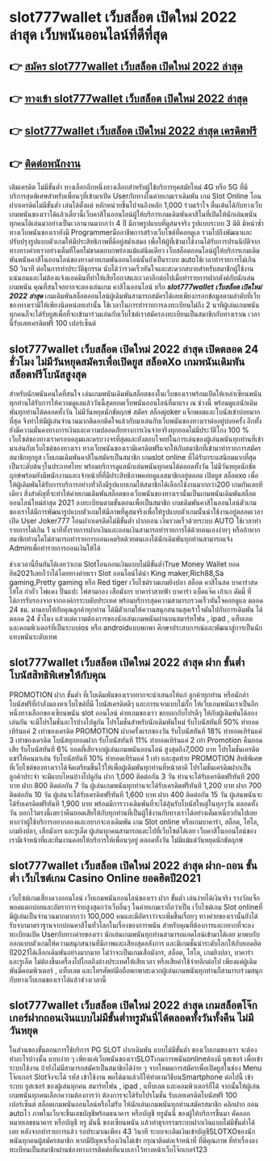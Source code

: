 # slot777wallet เว็บสล็อต เปิดใหม่ 2022 ล่าสุด  เว็บพนันออนไลน์ที่ดีที่สุด

## 👉 [สมัคร slot777wallet เว็บสล็อต เปิดใหม่ 2022 ล่าสุด](https://slot777wallet.com/)
## 👉 [ทางเข้า slot777wallet เว็บสล็อต เปิดใหม่ 2022 ล่าสุด](https://slot777wallet.com/)
## 👉 [slot777wallet เว็บสล็อต เปิดใหม่ 2022 ล่าสุด เครดิตฟรี](https://slot777wallet.com/)
## 👉 [ติดต่อพนักงาน](https://slot777wallet.com/)


เติมเครดิต ไม่มีขั้นต่ำ  ทางเลือกอีกหนึ่งทางเลือกสำหรับผู้ใช้บริการยุคสมัยใหม่ 4G หรือ 5G ที่มีบริการสุดพิเศษสำหรับเพื่อนๆที่เข้ามาเปิด Userกับทางในค่ายเกมเราเดิมพัน เกม Slot Online โอนฝากเครดิตไม่มีขั้นต่ำ เล่นได้ตั้งแต่ หลักหน่วยขึ้นไปจนถึงหลัก 1,000 ร่วมเร้าใจ ตื่นเต้นได้กับทางเว็บเกมพนันของเราได้แล้วเดี๋ยวนี้เว็บคาสิโนออนไลน์ผู้ให้บริการเกมเดิมพันคาสิโนที่เปิดให้นักเล่นพนันทุกคนได้เล่นมาอย่างเป็นเวลานานมากกว่า 4 ปี มีภาพรูปแบบที่ดูสมจจริง รูปแบบระบบ 3 มิติ
มิหนำซ้ำทางเว็บพนันของเรายังมี Programmerมืออาชีพการสร้างเว็บไซต์ที่คอยดูเล  รวมไปถึงพัฒนาและปรับปรุงรูปแบบตัวเกมให้มีประสิทธิภาพที่ดีอยู่สม่ำเสมอ เพื่อให้ผู้ที่เข้ามาใช้งานได้รับการปรนนิบัติจากทางทางค่ายเราอย่างเต็มที่โดยไม่ขาดตกบกพร่องแม้แต่นิดเดียว เว็บสล็อตออนไลน์ผู้ให้บริการเกมเดิมพันพนันคาสิโนออนไลน์ของทางค่ายเกมพันออนไลน์นั้นยังเป็นระบบ autoใช้เวลาทำรายการไม่เกิน 50 วินาที ต่อในการทำประวัติธุกรรม นับได้ว่ารวดเร็วทันใจและสะดวกสบายสำหรับสมาชิกผู้ใช้งานแน่นอนและไม่ต้องแจ้งแอดมินที่ทำให้เสียโอกาสและเวลาอีกต่อไปเมื่อทำรายการฝากตังค์กับนักเล่นเกมพนัน
คุณที่สนใจอยากจะลองเล่นเกม คาสิโนออนไลน์ หรือ ***slot777wallet เว็บสล็อต เปิดใหม่ 2022 ล่าสุด*** เกมเดิมพันสล็อตออนไลน์ผู้เดิมพันสามารถสมัครได้เลยเพียงกรอกข้อมูลตามลำดับที่เว็บของทางเรามีให้เพียงนิดหน่อยเท่านั้น ใช้เวลาในการทำรายการลงทะเบียนไม่ถึง 2 นาทีผู้เล่นเกมพนันทุกคนก็จะได้รับยูสเพื่อที่จะเข้ามาร่วมเล่นกับเว็บไซต์เราสมัครลงทะเบียนเป็นสมาชิกกับทางเราณ เวลานี้รับเลยเครดิตฟรี 100 เปอร์เซ็นต์

## slot777wallet เว็บสล็อต เปิดใหม่ 2022 ล่าสุด เปิดตลอด  24 ชั่วโมง ไม่มีวันหยุดสมัครเพื่อเปิดยูส สล็อตXo เกมพนันเดิมพันสล็อตฟรีโบนัสสูงสุด

สำหรับนักพนันคนใดที่สนใจ เล่นเกมพนันเดิมพันสล็อตของในเว็บของเราพร้อมเปิดให้เหล่าเซียนพนันทุกท่านได้รับการให้ความดูแลแล้ววันนี้สุดยอดเว็บพนันออนไลน์ที่มาแรง ณ ช่วงนี้ พร้อมดูแลนักเดิมพันทุกท่านได้ตลอดทั้งวัน ไม่มีวันหยุดนักขัตฤกษ์ สมัคร สล็อตjoker แจ็กพอตและโบนัสเข้าบ่อยมากที่สุด จึงทำให้มีผู้เล่นจำนวนมากติดอกติดใจแล้วกับมาเล่นกับเว็บพนันของทางเราต่ออยู่บ่อยครั้ง อีกทั้งยังมีความมั่นคงทางการเงินและความปลอดภัยทางการเงินจ่ายจริงทุกยอดไม่มีประวัติโกง 100 % เว็บไซต์ของทางเราครอบคลุมและครบวงจรที่สุดและยังตอบโจทย์ในการเล่นของผู้เล่นพนันทุกท่านที่เข้ามาเล่นกับเว็บไซต์ของทางเรา
ทางเว็บพนันของเรามีเครดิตฟรีแจกให้กับสมาชิกที่เข้ามาทำรายการสมัครสมาชิกทุกยูส เว็บเกมเดิมพันคาสิโนสมัครเป็นสมาชิก เกมslot online ที่ได้รับกระแสนิยมมากที่สุดเป็นระดับต้นๆในประเทศไทย พร้อมบริการดูแลนักเล่นพนันทุกคนได้ตลอดทั้งวัน ไม่มีวันหยุดนักขัตฤกษ์พร้อมยังมีพนักงานและเจ้าหน้าที่ที่มีประสิทธิภาพคอยดูแลสมาชิกอยู่ตลอด เปิดยูส สล็อตxo เพื่อให้ผู้เดิมพันได้รับการบริการอย่างทั่วถึงมีรูปแบบเกมให้สมาชิกได้เลือกใช้งานมากกว่า200 เกมกันเลยทีเดียว
สิ่งสำคัญที่จะทำให้ค่ายเกมเดิมพันสล็อตของเว็บพนันของทางเรานั้นเป็นเกมพนันเดิมพันสล็อตออนไลน์ใหม่ล่าสุด 2021 ลงทะเบียนตามขั้นตอนเพื่อเป็นสมาชิก  เกมเดิมพันคาสิโนออนไลน์ตัวเกมของเราได้มีการพัฒนารูปแบบตัวเกมให้มีภาพที่ดูสมจริงเพื่อให้รูปแบบตัวเกมนั้นน่าใช้งานอยู่ตลอดเวลา เปิด User Joker777 โอนฝากเครดิตไม่มีขั้นต่ำ ฝากถอน เงินรวดเร็วด้วยระบบ AUTO ใช้เวลาทำรายการไม่เกิน 1 นาทีทั้งรายการฝากเงินและถอนเงินสามารถทำรายการได้ด้วยตนเองง่ายๆ หรือถ้าหากสมาชิกท่านใดไม่สามารถทำรายการถอนเคดริตด้วยตนเองได้นักเดิมพันทุกท่านสามารถแจ้ง Adminเพื่อทำรายการถอนเงินให้ได้

ช่วงเวลานี้ยืนยันได้เลยว่าเกม Slotโอนถอนเงินแบบไม่มีขั้นต่ำTrue Money Wallet ยอดฮิต2021เลยก็ว่าได้โดยทางค่ายเรา Slot ออนไลน์ได้นำ  King maker,Rich88,Sa gaming,Pretty gaming  หรือ Red tiger เว็บไซต์รวมเกมยิงปลา สล็อต คาสิโนสด บาคาร่าสด ไฮโล กำถั่ว ไพ่แคง ปั่นแปะ ไพ่สามกอง เสือมังกร บาคาร่าสายฟ้า บาคาร่า แบ็คแจ๊ค เก้าเก ดัมมี่ ที่ได้การรับรองจากจากองค์กรระบดับประเทศ พร้อมบริการสุดความสามารถรวดเร็วทันใจคอยดูแล ตลอด 24 ชม. มามอบให้กับคุณลูกค้าทุกท่าน ได้มีตัวเกมให้ความสนุกสนานสุดเร้าใจมันไปกับการเดิมพัน ได้ ตลอด 24 ชั่วโมง แล้วแต่ความต้องการของนักเล่นเกมพนันผ่านบนสมาร์ทโฟน , ipad , แท็บเลต และคอมพิวเตอร์ที่เป็นระบบios หรือ androidแบบพกพา ศึกษาประสบการณ์และพัฒนาสู่การเป็นนักแทงพนันระดับเทพ

## slot777wallet เว็บสล็อต เปิดใหม่ 2022 ล่าสุด ฝาก ขั้นต่ำ โบนัสสิทธิพิเศษให้กับคุณ

 PROMOTION  ฝาก ขั้นต่ำ ที่เว็บเดิมพันของเราอยากจะนำเสนอให้แก่  ลูกค้าทุกท่าน หรือนักล่าโบนัสฟรีที่กำลังมองหาเว็บไซต์ที่มี โบนัสเครดิตดีๆ และการแจกแบบไม่กั๊ก ให้เว็บเกมพนันเราเป็นอีกหนึ่งทางเลือกของเซียนพนัน slot ออนไลน์ ค่ายเกมของเรา ขอบอกกับโปรดีๆ ให้กับผู้เดิมพันได้ลองเล่นกัน จะมีโปรโมชั่นอะไรบ้างไปดูกัน
โปรโมชั่นสำหรับนักเดิมพันใหม่ รับโบนัสทันที 50% ทำยอดเทิร์นแค่ 2 เท่าของเครดิต
 PROMOTION ฝากครั้งแรกของวัน รับโบนัสทันที 18% ทำยอดเทิร์นแค่ 3 เท่าของเครดิต
โบนัสทุกยอดฝาก รับโบนัสทันที 11% ทำยอดเทิร์นแค่ 2 เท่า
 Promotion คืนยอดเสีย รับโบนัสทันที 6% ยอดที่เสียจากผู้เล่นเกมพนันออนไลน์ สูงสุดถึง7,000 บาท
โปรโมชั่นเครดิตแชร์ให้คนมาเล่น รับโบนัสทันที 10% ทำยอดเทิร์นแค่ 1 เท่า
และสุดท้าย PROMOTION สิทธิพิเศษที่เว็บไซต์ของทางเราได้จัดเตรียมขึ้นไว้ให้เพื่อผู้เดิมพันทุกท่านที่หน้าตาดี โปรโมชั่นเครดิตฝากเป็นลูกค้าประจำ จะมีแบบไหนบ้างไปดูกัน
ฝาก 1,000 ติดต่อกัน 3 วัน ท่านจะได้รับเครดิตฟรีทันที 200 บาท
ฝาก 800 ติดต่อกัน 7 วัน ผู้เล่นเกมพนันทุกท่านจะได้รับเครดิตฟรีทันที 1,200 บาท
ฝาก 700 ติดต่อกัน 10 วัน ผู้เล่นจะได้รับเครดิตฟรีทันที 1,600 บาท
ฝาก 400 ติดต่อกัน 15 วัน ผู้เล่นพนันจะได้รับเครดิตฟรีทันที 1,900 บาท
พร้อมมีการวางเดิมพันที่จะได้ลุ้นรับโบนัสใหญ่ในทุกๆวัน ตลอดทั้งวัน บอกไว้ตรงนี้เลยว่าคืนยอดเสียให้กับทุกท่านที่เป็นผู้ใช้งานกับทางเราได้อย่างเต็มเหนี่ยวกันไปเลย หากว่าผู้ใช้บริการอยากลองและอยากจะลงเดิมพัน เกม Slot online หรือเกมบาคาร่า, สล็อต, ไฮโล, เกมยิงปลา, เสือมังกร และรูเล็ต ผู้เล่นทุกคนสามารถแตะไปที่เว็บไซต์ได้เลย เว็บคาสิโนออนไลน์ของเรามีเจ้าหน้าที่และทีมงานคอยให้บริการให้เพื่อนๆอยู่ ตลอดทั้งวัน ไม่มีแม้แต่วันหยุดนักขัตฤกษ์

## slot777wallet เว็บสล็อต เปิดใหม่ 2022 ล่าสุด ฝาก-ถอน ขั้นต่ำ  เว็บไซต์เกม  Casino Online ยอดฮิตปี2021

เว็บไซต์เกมเสี่ยงดวงออนไลน์ เว็บเกมพนันออนไลน์ของเรา ฝาก ขั้นต่ำ เล่นง่ายได้เงินจริง รางวัลแจ็กพอตแตกบ่อยและอัตราการจ่ายสูงสุดกว่าเว็บอื่นๆ ในค่ายเกมเราถือว่าเป็น เว็บไซต์เกม Slot onlineที่มีผู้เล่นเป็นจำนวนมากมากกว่า 100,000 คนและมีอัตราว่าจะเพิ่มขึ้นเรื่อยๆ ทางค่ายของเรานั้นยังได้รับจากมาตราฐานจากบ่อนคาสิโนทั่วโลกในเรื่องของการพนัน สำหรับคุณที่ต้องการและอยากที่จะลงทะเบียนเปิด Userกับทางค่ายของเรา นักเล่นเกมพนันทุกท่านสามารถแอดไลน์เข้ามาได้เลย
	มาพบกับออกแบบตัวเกมให้ความสนุกสนานที่มีภาพและเสียงสุดอลังการ และมีเกมชั้นนำระดับโลกให้กับยอดฮิตปี2021ได้เลือกเดิมพันอย่างมากมาย  ไม่ว่าจะเป็นเกมเสือมังกร, สล็อต, ไฮโล, เกมยิงปลา, บาคาร่า และรูเล็ต ไม่ต้องขึ้นเครื่องไปไกลถึงต่างประเทศให้เสียเวลา หรือเสียค่าใช้จ่ายอีกต่อไป เพียงแค่ผู้เดิมพันมีคอมพิวเตอร์ , แท็บเลต และโทรศัพท์มือถือพกพาสะดวกผู้เล่นเกมพนันทุกท่านก็สามารถร่วมสนุกกับทางเว็บเกมของเราได้แล้วช่วงเวลานี้

## slot777wallet เว็บสล็อต เปิดใหม่ 2022 ล่าสุด เกมสล็อตโจ๊กเกอร์ฝากถอนเงินแบบไม่มีขั้นต่ำทรูมันนี่ได้ตลอดทั้งวันทั้งคืน ไม่มีวันหยุด

ในส่วนของขั้นตอนการใช้บริการ PG SLOT ฝากเดิมพัน แบบไม่มีขั้นต่ำ ของเว็บเกมของเรา จะต้องทำอะไรบ้างนั้น แบบง่าย ๆ เพียงแค่เว็บพนันของเราSLOTเกมการพนันonlineต้องมี ยูสเซอร์ เพื่อเข้าระบบใช้งาน ถ้ายังไม่มีสามารถสมัครเป็นสมาชิกได้ง่าย ๆ จากโหมดการสมัครเพื่อเปิดยูสในช่อง Menu โจ๊กเกอร์ Slotจึงจะได้ รหัส เข้าใช้งาน พอได้มาแล้วก็ให้ทำตามวิธีบนSmartphone ต่อไปนี้
เข้าระบบ ยูสเซอร์  ของผู้เล่นทุกคน สมาร์ทโฟน , ipad , แท็บเลต และคอมพิวเตอร์ก็ได้
จากนั้นให้ผู้เล่นเกมพนันทุกคนเลือกความต้องการว่า ต้องการจะได้รับโปรโมชั่น รับเลยเครดิตโบนัสฟรี 100 เปอร์เซ็นต์  สล็อตเกมพนันออนไลน์หรือไม่รับ
ให้นักเล่นเกมพนันทุกท่านสมัครสมาชิก คลิกฝาก ถอน autoไว ภาพในเว็บจะขึ้นเลขบัญชีพร้อมธนาคาร หรือบัญชี ทรูมันนี่ ของผู้ให้บริการขึ้นมา
คัดลอกหมายเลขธนาคาร หรือบัญชี  ทรู มันนี่ ของเซียนพนัน แล้วทำธุรกรรมระบบฝากเงินแบบไม่มีขั้นต่ำได้เลย
หลังจากทำรายการแล้ว รอประมาณเพียง 43 วินาที ระบบจะเติมเงินเข้าบัญชีSLOTXOของนักพนันทุกคนผู้สมัครสมาชิก
หากมีปัญหาเรื่องเงินไม่เข้า กรุณาติดต่อเจ้าหน้าที่ ที่มีคุณภาพ ที่ทำเรื่องลงทะเบียนเป็นสมาชิกผ่านช่องทางการติดต่อที่แนบเอาไว้ทางหน้าเว็บโจ๊กเกอร์123


